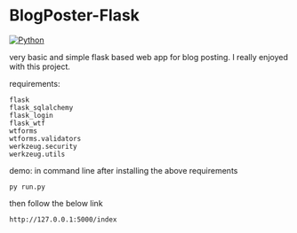 # BlogPoster-Flask
[![Python](https://img.shields.io/badge/Python-v3.6%2B-blue)]()

very basic and simple flask based web app for blog posting. I really enjoyed with this project.

requirements:
```
flask
flask_sqlalchemy
flask_login
flask_wtf
wtforms
wtforms.validators
werkzeug.security
werkzeug.utils
```

demo:
in command line after installing the above requirements
```
py run.py
```
then follow the below link
```
http://127.0.0.1:5000/index
```
